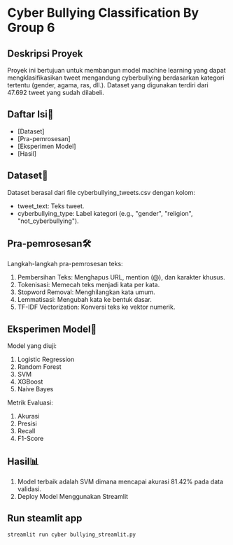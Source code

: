 # Cyber Bullying Classification By Group 6

## Deskripsi Proyek
Proyek ini bertujuan untuk membangun model machine learning yang dapat mengklasifikasikan tweet mengandung cyberbullying berdasarkan kategori tertentu (gender, agama, ras, dll.). Dataset yang digunakan terdiri dari 47.692 tweet yang sudah dilabeli.

## Daftar Isi📌
- [Dataset]
- [Pra-pemrosesan]
- [Eksperimen Model]
- [Hasil]

## Dataset📂
Dataset berasal dari file cyberbullying_tweets.csv dengan kolom:
- tweet_text: Teks tweet.
- cyberbullying_type: Label kategori (e.g., "gender", "religion", "not_cyberbullying").

## Pra-pemrosesan🛠️
Langkah-langkah pra-pemrosesan teks:
1. Pembersihan Teks: Menghapus URL, mention (@), dan karakter khusus.
2. Tokenisasi: Memecah teks menjadi kata per kata.
3. Stopword Removal: Menghilangkan kata umum.
4. Lemmatisasi: Mengubah kata ke bentuk dasar.
5. TF-IDF Vectorization: Konversi teks ke vektor numerik.

## Eksperimen Model🤖
Model yang diuji:
1. Logistic Regression
2. Random Forest
3. SVM
4. XGBoost
5. Naive Bayes

Metrik Evaluasi:
1. Akurasi
2. Presisi
3. Recall
4. F1-Score

## Hasil📊
1. Model terbaik adalah SVM dimana mencapai akurasi 81.42% pada data validasi.
2. Deploy Model Menggunakan Streamlit

## Run steamlit app
```
streamlit run cyber bullying_streamlit.py
```

